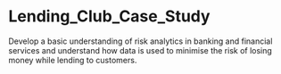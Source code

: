 # Lending_Club_Case_Study
Develop a basic understanding of risk analytics in banking and financial services and understand how data is used to minimise the risk of losing money while lending to customers.
